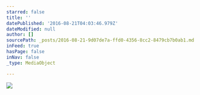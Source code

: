 ```yaml
---
starred: false
title: ''
datePublished: '2016-08-21T04:03:46.979Z'
dateModified: null
author: []
sourcePath: _posts/2016-08-21-9d07de7a-ffd0-4356-8cc2-8479cb7b0ab1.md
inFeed: true
hasPage: false
inNav: false
_type: MediaObject

---
```

![](https://the-grid-user-content.s3-us-west-2.amazonaws.com/9eb8d3e4-e70e-479c-9330-5b3faedeeb3d.jpg)